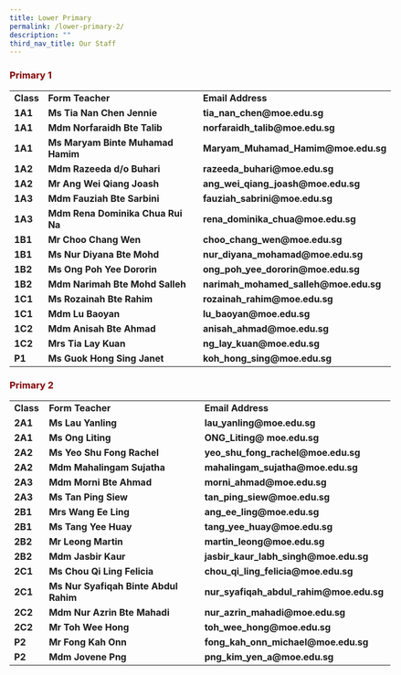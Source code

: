 ```yaml
---
title: Lower Primary
permalink: /lower-primary-2/
description: ""
third_nav_title: Our Staff
---
```

<h3><strong><span style="color: #800000;">Primary 1</span></strong></h3>
<table style="width: 668px;" width="667">
<tbody>
<tr>
<td style="width: 40.8906px;"><strong>Class</strong></td>
<td style="width: 285.844px;"><strong>Form Teacher</strong></td>
<td style="width: 319.266px;"><strong>Email Address</strong></td>
</tr>
<tr>
<td style="width: 40.8906px;"><strong>1A1</strong></td>
<td style="width: 285.844px;"><strong>Ms Tia Nan Chen Jennie</strong></td>
<td style="width: 319.266px;"><strong>tia_nan_chen@moe.edu.sg</strong></td>
</tr>
<tr>
<td style="width: 40.8906px;"><strong>1A1</strong></td>
<td style="width: 285.844px;"><strong>Mdm Norfaraidh Bte Talib</strong></td>
<td style="width: 319.266px;"><strong>norfaraidh_talib@moe.edu.sg</strong></td>
</tr>
<tr>
<td style="width: 40.8906px;"><strong>1A1</strong></td>
<td style="width: 285.844px;"><strong>Ms Maryam Binte Muhamad Hamim</strong></td>
<td style="width: 319.266px;"><strong>Maryam_Muhamad_Hamim@moe.edu.sg</strong></td>
</tr>
<tr>
<td style="width: 40.8906px;"><strong>1A2</strong></td>
<td style="width: 285.844px;"><strong>Mdm Razeeda d/o Buhari</strong></td>
<td style="width: 319.266px;"><strong>razeeda_buhari@moe.edu.sg</strong></td>
</tr>
<tr>
<td style="width: 40.8906px;"><strong>1A2</strong></td>
<td style="width: 285.844px;"><strong>Mr Ang Wei Qiang Joash</strong></td>
<td style="width: 319.266px;"><strong>ang_wei_qiang_joash@moe.edu.sg</strong></td>
</tr>
<tr>
<td style="width: 40.8906px;"><strong>1A3</strong></td>
<td style="width: 285.844px;"><strong>Mdm Fauziah Bte Sarbini</strong></td>
<td style="width: 319.266px;"><strong>fauziah_sabrini@moe.edu.sg</strong></td>
</tr>
<tr>
<td style="width: 40.8906px;"><strong>1A3</strong></td>
<td style="width: 285.844px;"><strong>Mdm Rena Dominika Chua Rui Na</strong></td>
<td style="width: 319.266px;"><strong>rena_dominika_chua@moe.edu.sg</strong></td>
</tr>
<tr>
<td style="width: 40.8906px;"><strong>1B1</strong></td>
<td style="width: 285.844px;"><strong>Mr Choo Chang Wen</strong></td>
<td style="width: 319.266px;"><strong>choo_chang_wen@moe.edu.sg</strong></td>
</tr>
<tr>
<td style="width: 40.8906px;"><strong>1B1</strong></td>
<td style="width: 285.844px;"><strong>Ms Nur Diyana Bte Mohd</strong></td>
<td style="width: 319.266px;"><strong>nur_diyana_mohamad@moe.edu.sg</strong></td>
</tr>
<tr>
<td style="width: 40.8906px;"><strong>1B2</strong></td>
<td style="width: 285.844px;"><strong>Ms Ong Poh Yee Dororin</strong></td>
<td style="width: 319.266px;"><strong>ong_poh_yee_dororin@moe.edu.sg</strong></td>
</tr>
<tr>
<td style="width: 40.8906px;"><strong>1B2</strong></td>
<td style="width: 285.844px;"><strong>Mdm Narimah Bte Mohd Salleh</strong></td>
<td style="width: 319.266px;"><strong>narimah_mohamed_salleh@moe.edu.sg</strong></td>
</tr>
<tr>
<td style="width: 40.8906px;"><strong>1C1</strong></td>
<td style="width: 285.844px;"><strong>Ms Rozainah Bte Rahim</strong></td>
<td style="width: 319.266px;"><strong>rozainah_rahim@moe.edu.sg</strong></td>
</tr>
<tr>
<td style="width: 40.8906px;"><strong>1C1</strong></td>
<td style="width: 285.844px;"><strong>Mdm Lu Baoyan</strong></td>
<td style="width: 319.266px;"><strong>lu_baoyan@moe.edu.sg</strong></td>
</tr>
<tr>
<td style="width: 40.8906px;"><strong>1C2</strong></td>
<td style="width: 285.844px;"><strong>Mdm Anisah Bte Ahmad</strong></td>
<td style="width: 319.266px;"><strong>anisah_ahmad@moe.edu.sg</strong></td>
</tr>
<tr>
<td style="width: 40.8906px;"><strong>1C2</strong></td>
<td style="width: 285.844px;"><strong>Mrs Tia Lay Kuan</strong></td>
<td style="width: 319.266px;"><strong>ng_lay_kuan@moe.edu.sg</strong></td>
</tr>
<tr>
<td style="width: 40.8906px;"><strong>P1</strong></td>
<td style="width: 285.844px;"><strong>Ms Guok Hong Sing Janet</strong></td>
<td style="width: 319.266px;"><strong>koh_hong_sing@moe.edu.sg</strong></td>
</tr>
</tbody>
</table>
<h3><strong><span style="color: #800000;">Primary 2</span></strong></h3>
<table style="width: 667px;" width="667">
<tbody>
<tr>
<td style="width: 45.1094px;"><strong>Class</strong></td>
<td style="width: 281.688px;"><strong>Form Teacher</strong></td>
<td style="width: 318.203px;"><strong>Email Address</strong></td>
</tr>
<tr>
<td style="width: 45.1094px;"><strong>2A1</strong></td>
<td style="width: 281.688px;"><strong>Ms Lau Yanling</strong></td>
<td style="width: 318.203px;"><strong>lau_yanling@moe.edu.sg</strong></td>
</tr>
<tr>
<td style="width: 45.1094px;"><strong>2A1</strong></td>
<td style="width: 281.688px;"><strong>Ms Ong Liting</strong></td>
<td style="width: 318.203px;"><strong>ONG_Liting@ moe.edu.sg</strong></td>
</tr>
<tr>
<td style="width: 45.1094px;"><strong>2A2</strong></td>
<td style="width: 281.688px;"><strong>Ms Yeo Shu Fong Rachel</strong></td>
<td style="width: 318.203px;"><strong>yeo_shu_fong_rachel@moe.edu.sg</strong></td>
</tr>
<tr>
<td style="width: 45.1094px;"><strong>2A2</strong></td>
<td style="width: 281.688px;"><strong>Mdm Mahalingam Sujatha</strong></td>
<td style="width: 318.203px;"><strong>mahalingam_sujatha@moe.edu.sg</strong></td>
</tr>
<tr>
<td style="width: 45.1094px;"><strong>2A3</strong></td>
<td style="width: 281.688px;"><strong>Mdm Morni Bte Ahmad</strong></td>
<td style="width: 318.203px;"><strong>morni_ahmad@moe.edu.sg</strong></td>
</tr>
<tr>
<td style="width: 45.1094px;"><strong>2A3</strong></td>
<td style="width: 281.688px;"><strong>Ms Tan Ping Siew</strong></td>
<td style="width: 318.203px;"><strong>tan_ping_siew@moe.edu.sg</strong></td>
</tr>
<tr>
<td style="width: 45.1094px;"><strong>2B1</strong></td>
<td style="width: 281.688px;"><strong>Mrs Wang Ee Ling</strong></td>
<td style="width: 318.203px;"><strong>ang_ee_ling@moe.edu.sg</strong></td>
</tr>
<tr>
<td style="width: 45.1094px;"><strong>2B1</strong></td>
<td style="width: 281.688px;"><strong>Ms Tang Yee Huay</strong></td>
<td style="width: 318.203px;"><strong>tang_yee_huay@moe.edu.sg</strong></td>
</tr>
<tr>
<td style="width: 45.1094px;"><strong>2B2</strong></td>
<td style="width: 281.688px;"><strong>Mr Leong Martin</strong></td>
<td style="width: 318.203px;"><strong>martin_leong@moe.edu.sg</strong></td>
</tr>
<tr>
<td style="width: 45.1094px;"><strong>2B2</strong></td>
<td style="width: 281.688px;"><strong>Mdm Jasbir Kaur</strong></td>
<td style="width: 318.203px;"><strong>jasbir_kaur_labh_singh@moe.edu.sg</strong></td>
</tr>
<tr>
<td style="width: 45.1094px;"><strong>2C1</strong></td>
<td style="width: 281.688px;"><strong>Ms Chou Qi Ling Felicia</strong></td>
<td style="width: 318.203px;"><strong>chou_qi_ling_felicia@moe.edu.sg</strong></td>
</tr>
<tr>
<td style="width: 45.1094px;"><strong>2C1</strong></td>
<td style="width: 281.688px;"><strong>Ms Nur Syafiqah Binte Abdul Rahim</strong></td>
<td style="width: 318.203px;"><strong>nur_syafiqah_abdul_rahim@moe.edu.sg</strong></td>
</tr>
<tr>
<td style="width: 45.1094px;"><strong>2C2</strong></td>
<td style="width: 281.688px;"><strong>Mdm Nur Azrin Bte Mahadi</strong></td>
<td style="width: 318.203px;"><strong>nur_azrin_mahadi@moe.edu.sg</strong></td>
</tr>
<tr>
<td style="width: 45.1094px;"><strong>2C2</strong></td>
<td style="width: 281.688px;"><strong>Mr Toh Wee Hong</strong></td>
<td style="width: 318.203px;"><strong>toh_wee_hong@moe.edu.sg</strong></td>
</tr>
<tr>
<td style="width: 45.1094px;"><strong>P2</strong></td>
<td style="width: 281.688px;"><strong>Mr Fong Kah Onn</strong></td>
<td style="width: 318.203px;"><strong>fong_kah_onn_michael@moe.edu.sg</strong></td>
</tr>
<tr>
<td style="width: 45.1094px;"><strong>P2</strong></td>
<td style="width: 281.688px;"><strong>Mdm Jovene Png</strong></td>
<td style="width: 318.203px;"><strong>png_kim_yen_a@moe.edu.sg</strong></td>
</tr>
</tbody>
</table>